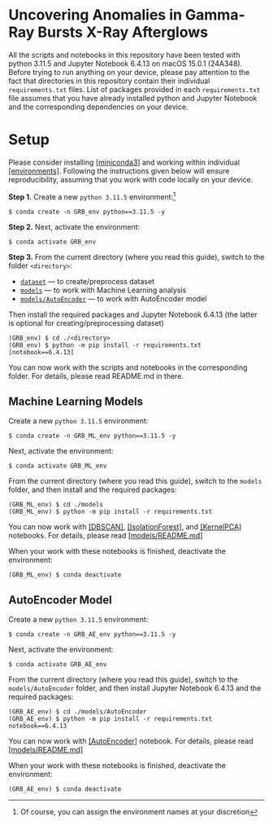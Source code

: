 # Uncovering Anomalies in Gamma-Ray Bursts X-Ray Afterglows

All the scripts and notebooks in this repository have been tested with python 3.11.5 and Jupyter Notebook 6.4.13 on macOS 15.0.1 (24A348). Before trying to run anything on your device, please pay attention to the fact that directories in this repository contain their individual  `requirements.txt` files. List of packages provided in each `requirements.txt` file assumes that you have already installed python and Jupyter Notebook and the corresponding dependencies on your device.
 

# Setup 
Please consider installing [[miniconda3]](https://docs.anaconda.com/miniconda/install/) and working within individual [[environments]](https://docs.conda.io/projects/conda/en/latest/user-guide/tasks/manage-environments.html). Following the instructions given below will ensure reproducibility, assuming that you work with code locally on your device.

**Step 1.** Create a new `python 3.11.5` environment:[^1]
```
$ conda create -n GRB_env python==3.11.5 -y
```
**Step 2.** Next, activate the environment:
```
$ conda activate GRB_env
```
**Step 3.** From the current directory (where you read this guide), switch to the folder `<directory>`:
- [`dataset`](dataset) — to create/preprocess dataset
- [`models`](models) — to work with Machine Learning analysis
- [`models/AutoEncoder`](models/AutoEncoder) — to work with AutoEncoder model
   
Then install the required packages and Jupyter Notebook 6.4.13 (the latter is optional for creating/preprocessing dataset)
```
(GRB_env) $ cd ./<directory>
(GRB_env) $ python -m pip install -r requirements.txt [notebook==6.4.13]
```
You can now work with the scripts and notebooks in the corresponding folder. For details, please read README.md in there.

## Machine Learning Models 
Create a new `python 3.11.5` environment:
```
$ conda create -n GRB_ML_env python==3.11.5 -y
```
Next, activate the environment:
```
$ conda activate GRB_ML_env
```
From the current directory (where you read this guide), switch to the `models` folder, and then install and the required packages:
```
(GRB_ML_env) $ cd ./models
(GRB_ML_env) $ python -m pip install -r requirements.txt 
```
You can now work with [[DBSCAN]](models/DBSCAN/DBSCAN.ipynb), [[IsolationForest]](models/DBSCAN/IsolationForest.ipynb), and [[KernelPCA]](models/KernelPCA/KernelPCA.ipynb) notebooks. For details, please read [[models/README.md]](models/README.md)

When your work with these notebooks is finished, deactivate the environment:
```
(GRB_ML_env) $ conda deactivate
```

## AutoEncoder Model
Create a new `python 3.11.5` environment:
```
$ conda create -n GRB_AE_env python==3.11.5 -y
```
Next, activate the environment:
```
$ conda activate GRB_AE_env
```
From the current directory (where you read this guide), switch to the `models/AutoEncoder` folder, and then install Jupyter Notebook 6.4.13 and the required packages:
```
(GRB_AE_env) $ cd ./models/AutoEncoder
(GRB_AE_env) $ python -m pip install -r requirements.txt notebook==6.4.13
```
You can now work with [[AutoEncoder]](models/AutoEncoder/AutoEncoder.ipynb) notebook. For details, please read [[models/README.md]](models/README.md)

When your work with these notebooks is finished, deactivate the environment:
```
(GRB_AE_env) $ conda deactivate
```


[^1]: Of course, you can assign the environment names at your discretion
